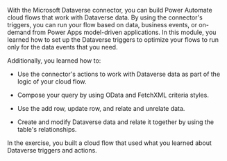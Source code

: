 With the Microsoft Dataverse connector, you can build Power Automate cloud flows that work with Dataverse data. By using the connector's triggers, you can run your flow based on data, business events, or on-demand from Power Apps model-driven applications. In this module, you learned how to set up the Dataverse triggers to optimize your flows to run only for the data events that you need.

Additionally, you learned how to: 

- Use the connector's actions to work with Dataverse data as part of the logic of your cloud flow. 

- Compose your query by using OData and FetchXML criteria styles. 

- Use the add row, update row, and relate and unrelate data. 

- Create and modify Dataverse data and relate it together by using the table's relationships.

In the exercise, you built a cloud flow that used what you learned about Dataverse triggers and actions.
